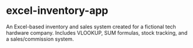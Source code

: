 # excel-inventory-app
An Excel-based inventory and sales system created for a fictional tech hardware company. Includes VLOOKUP, SUM formulas, stock tracking, and a sales/commission system.
